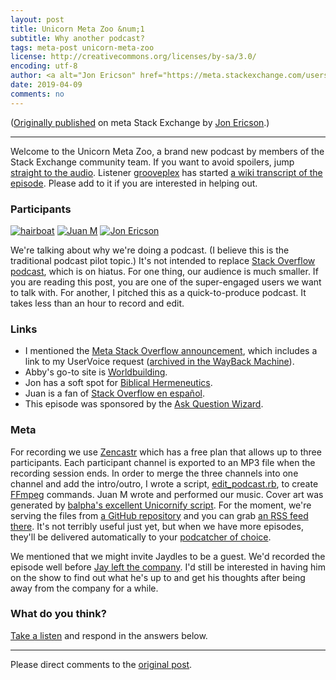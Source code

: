 ```yaml
---
layout: post
title: Unicorn Meta Zoo &num;1
subtitle: Why another podcast?
tags: meta-post unicorn-meta-zoo
license: http://creativecommons.org/licenses/by-sa/3.0/
encoding: utf-8
author: <a alt="Jon Ericson" href="https://meta.stackexchange.com/users/1438/jon-ericson">Jon Ericson</a>
date: 2019-04-09
comments: no
---
```


([Originally published](https://meta.stackexchange.com/q/326560/1438) on meta Stack Exchange by <a alt="Jon Ericson" href="https://meta.stackexchange.com/users/1438/jon-ericson">Jon Ericson</a>.)

---

Welcome to the Unicorn Meta Zoo, a brand new podcast by members of the Stack Exchange community team. If you want to avoid spoilers, jump [straight to the audio][1]. Listener [grooveplex](https://meta.stackexchange.com/users/321693/grooveplex) has started [a wiki transcript of the episode](https://github.com/unicorn-meta-zoo/unicorn-meta-zoo.github.io/wiki/Why-another-podcast%3F-%5BTranscript%5D). Please add to it if you are interested in helping out.

### Participants 

[![hairboat](https://stackexchange.com/users/flair/463168.png)](https://stackexchange.com/users/463168)
[![Juan M](https://stackexchange.com/users/flair/6254215.png)](https://stackexchange.com/users/6254215)
[![Jon Ericson](https://stackexchange.com/users/flair/1083.png)](https://stackexchange.com/users/1083)

We're talking about why we're doing a podcast. (I believe this is the traditional podcast pilot topic.) It's not intended to replace [Stack Overflow podcast](https://stackoverflow.blog/podcasts/), which is on hiatus. For one thing, our audience is much smaller. If you are reading this post, you are one of the super-engaged users we want to talk with. For another, I pitched this as a quick-to-produce podcast. It takes less than an hour to record and edit.

### Links

* I mentioned the [Meta Stack Overflow announcement](https://stackoverflow.blog/2009/06/28/cmon-get-meta/), which includes a link to my UserVoice request ([archived in the WayBack Machine](https://web.archive.org/web/20090522110810/http://stackoverflow.uservoice.com:80/pages/1722-general/suggestions/106921-provide-an-authorized-location-for-meta-discussion-)).
* Abby's go-to site is [Worldbuilding](https://worldbuilding.stackexchange.com/).
* Jon has a soft spot for [Biblical Hermeneutics](https://hermeneutics.stackexchange.com/).
* Juan is a fan of [Stack Overflow en español](https://es.stackoverflow.com).
* This episode was sponsored by the [Ask Question Wizard](https://meta.stackoverflow.com/questions/378057/the-ask-question-wizard-is-now-in-testing).

### Meta

For recording we use [Zencastr](https://zencastr.com/) which has a free plan that allows up to three participants. Each participant channel is exported to an MP3 file when the recording session ends. In order to merge the three channels into one channel and add the intro/outro, I wrote 
a script, [edit_podcast.rb](https://github.com/jericson/edit_podcast.rb), to create [FFmpeg](http://ffmpeg.org/) commands. Juan M wrote and performed our music. Cover art was generated by [balpha's excellent Unicornify script](https://bitbucket.org/balpha/go-unicornify/src). For the moment, we're serving the files from [a GitHub repository](https://unicorn-meta-zoo.github.io/) and you can grab [an RSS feed there](https://unicorn-meta-zoo.github.io/index.rss). It's not terribly useful just yet, but when we have more episodes, they'll be delivered automatically to your [podcatcher of choice](https://en.wikipedia.org/wiki/List_of_podcatchers).

We mentioned that we might invite Jaydles to be a guest. We'd recorded the episode well before [Jay left the company](https://meta.stackexchange.com/questions/325178/goodbye-and-thank-you-jaydles). I'd still be interested in having him on the show to find out what he's up to and get his thoughts after being away from the company for a while. 

### What do you think?

[Take a listen][1] and respond in the answers below.


  [1]:  https://dts.podtrac.com/redirect.mp3/unicorn-meta-zoo.github.io/episodes/why-podcast.mp3


---

Please direct comments to the [original post](https://meta.stackexchange.com/q/326560/1438).

